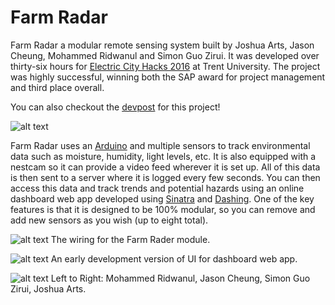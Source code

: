 # Farm Radar

Farm Radar a modular remote sensing system built by Joshua Arts, Jason Cheung, Mohammed Ridwanul and Simon Guo Zirui. It was developed over thirty-six hours for [Electric City Hacks 2016](http://2016.echacks.xyz) at Trent University. The project was highly successful, winning both the SAP award for project management and third place overall.

You can also checkout the [devpost](https://devpost.com/software/farm-radar) for this project!

![alt text](http://oi68.tinypic.com/15rm52b.jpg "Farm Rader Module")

Farm Radar uses an [Arduino](https://www.arduino.cc) and multiple sensors to track environmental data such as moisture, humidity, light levels, etc. It is also equipped with a nestcam so it can provide a video feed wherever it is set up. All of this data is then sent to a server where it is logged every few seconds. You can then access this data and track trends and potential hazards using an online dashboard web app developed using [Sinatra](https://github.com/sinatra/sinatra) and [Dashing](http://dashing.io). One of the key features is that it is designed to be 100% modular, so you can remove and add new sensors as you wish (up to eight total).

![alt text](http://oi66.tinypic.com/30a5krm.jpg "Wiring")
The wiring for the Farm Rader module.

![alt text](http://oi65.tinypic.com/2isur1e.jpg "Dashboard")
An early development version of UI for dashboard web app.

![alt text](http://oi66.tinypic.com/16kdf2w.jpg "Team")
Left to Right: Mohammed Ridwanul, Jason Cheung, Simon Guo Zirui, Joshua Arts.
